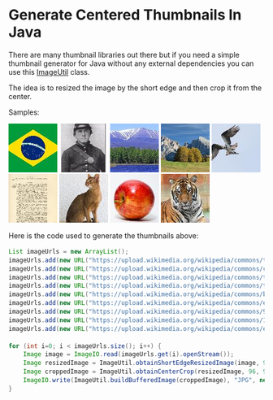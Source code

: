 Generate Centered Thumbnails In Java
====================================
There are many thumbnail libraries out there but if you need a simple thumbnail generator for Java without any external dependencies you can use this [ImageUtil](https://github.com/rafasantos/matchandtrade-web-api/blob/master/src/main/java/com/matchandtrade/util/ImageUtil.java) class.

The idea is to resized the image by the short edge and then crop it from the center.

Samples:

![sample](thumbnail-0.jpg)
![sample](thumbnail-1.jpg)
![sample](thumbnail-2.jpg)
![sample](thumbnail-3.jpg)
![sample](thumbnail-4.jpg)
![sample](thumbnail-5.jpg)
![sample](thumbnail-6.jpg)
![sample](thumbnail-7.jpg)
![sample](thumbnail-8.jpg)

Here is the code used to generate the thumbnails above:

```java
List imageUrls = new ArrayList();
imageUrls.add(new URL("https://upload.wikimedia.org/wikipedia/commons/thumb/0/05/Flag_of_Brazil.svg/720px-Flag_of_Brazil.svg.png"));
imageUrls.add(new URL("https://upload.wikimedia.org/wikipedia/commons/c/c2/Knute_Nelson_photograph_Civil_War.jpg"));
imageUrls.add(new URL("https://upload.wikimedia.org/wikipedia/commons/thumb/5/57/TjWikiKatahdin.jpg/800px-TjWikiKatahdin.jpg"));
imageUrls.add(new URL("https://upload.wikimedia.org/wikipedia/commons/thumb/f/f7/Mont_de_Seuc_y_l_Saslong_da_Cod_dal_Fil.jpg/800px-Mont_de_Seuc_y_l_Saslong_da_Cod_dal_Fil.jpg"));
imageUrls.add(new URL("https://upload.wikimedia.org/wikipedia/commons/b/bf/Caught-a-fish.jpg"));
imageUrls.add(new URL("https://upload.wikimedia.org/wikipedia/commons/e/ee/Treaty_of_Riga.jpg"));
imageUrls.add(new URL("https://upload.wikimedia.org/wikipedia/commons/9/9b/Gustav_chocolate.jpg"));
imageUrls.add(new URL("https://upload.wikimedia.org/wikipedia/commons/1/15/Red_Apple.jpg"));
imageUrls.add(new URL("https://upload.wikimedia.org/wikipedia/commons/e/e3/Panthera_tigris6.jpg"));

for (int i=0; i < imageUrls.size(); i++) {
	Image image = ImageIO.read(imageUrls.get(i).openStream());
	Image resizedImage = ImageUtil.obtainShortEdgeResizedImage(image, 96);
	Image croppedImage = ImageUtil.obtainCenterCrop(resizedImage, 96, 96);
	ImageIO.write(ImageUtil.buildBufferedImage(croppedImage), "JPG", new File("target/thumbnail-" + i + ".jpg"));
}
```